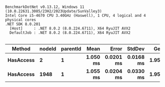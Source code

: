 ```

BenchmarkDotNet v0.13.12, Windows 11 (10.0.22631.3085/23H2/2023Update/SunValley3)
Intel Core i5-4670 CPU 3.40GHz (Haswell), 1 CPU, 4 logical and 4 physical cores
.NET SDK 8.0.201
  [Host]     : .NET 8.0.2 (8.0.224.6711), X64 RyuJIT AVX2
  DefaultJob : .NET 8.0.2 (8.0.224.6711), X64 RyuJIT AVX2


```
| Method    | nodeId | parentId | Mean     | Error     | StdDev    | Gen0   | Allocated |
|---------- |------- |--------- |---------:|----------:|----------:|-------:|----------:|
| **HasAccess** | **2**      | **1**        | **1.050 ms** | **0.0201 ms** | **0.0168 ms** | **1.9531** |  **11.69 KB** |
| **HasAccess** | **1948**   | **1**        | **1.055 ms** | **0.0204 ms** | **0.0330 ms** | **1.9531** |  **11.69 KB** |
